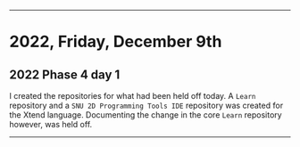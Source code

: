 
***

# 2022, Friday, December 9th

## 2022 Phase 4 day 1

I created the repositories for what had been held off today. A `Learn` repository and a `SNU 2D Programming Tools IDE` repository was created for the Xtend language. Documenting the change in the core `Learn` repository however, was held off.

<!-- Today wasn't planned to be a development day for new repositories. I am taking a temporary break from it to work on other projects. If I can gather more languages, I might start phase 4 (2022) earlier. <!-- Work is being done to get the [`Learn`](https://github.com/seanpm2001/Learn/) repository back up to date, as I couldn't keep up in the last 3 days of phase 3 of 2022. The current phase finished yesterday (2022, Tuesday, November 29th) new repositories are expected to start being created at an unknown time in 2022 December. !--> 

<!--
This is the end of phase 4 (2022) of the acceleration project for `seanpm2001/Learn`.
!-->

***
